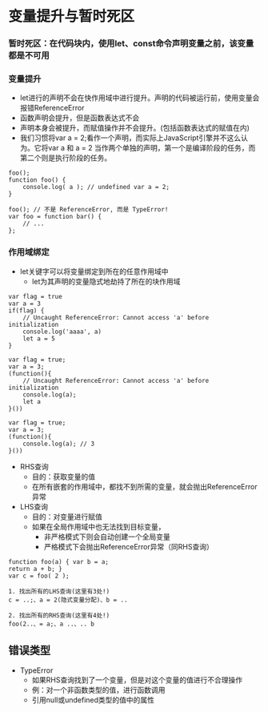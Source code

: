 # 变量提升与暂时死区

### 暂时死区：在代码块内，使用let、const命令声明变量之前，该变量都是不可用
### 变量提升
- let进行的声明不会在快作用域中进行提升。声明的代码被运行前，使用变量会报错ReferenceError
- 函数声明会提升，但是函数表达式不会
- 声明本身会被提升，而赋值操作并不会提升。(包括函数表达式的赋值在内)
- 我们习惯将var a = 2;看作一个声明，而实际上JavaScript引擎并不这么认为。它将var a
和 a = 2 当作两个单独的声明，第一个是编译阶段的任务，而第二个则是执行阶段的任务。
	
```
foo();
function foo() {
	console.log( a ); // undefined var a = 2;
}
```
	
```
foo(); // 不是 ReferenceError, 而是 TypeError!
var foo = function bar() { 
	// ...
};

```
### 作用域绑定
- let关键字可以将变量绑定到所在的任意作用域中
	- let为其声明的变量隐式地劫持了所在的块作用域 

```
var flag = true
var a = 3
if(flag) {
	// Uncaught ReferenceError: Cannot access 'a' before initialization
    console.log('aaaa', a) 
    let a = 5
}
```

```
var flag = true;
var a = 3;
(function(){
  	// Uncaught ReferenceError: Cannot access 'a' before initialization
    console.log(a);
    let a
}())
```


```
var flag = true;
var a = 3;
(function(){
    console.log(a); // 3
}())
```


- RHS查询
	- 目的：获取变量的值 
	- 在所有嵌套的作用域中，都找不到所需的变量，就会抛出ReferenceError异常
- LHS查询
	- 目的：对变量进行赋值 
	- 如果在全局作用域中也无法找到目标变量，
		- 非严格模式下则会自动创建一个全局变量
		- 严格模式下会抛出ReferenceError异常（同RHS查询）
		
```
function foo(a) { var b = a;
return a + b; }
var c = foo( 2 );

1. 找出所有的LHS查询(这里有3处!)
c = ..;、a = 2(隐式变量分配)、b = ..

2. 找出所有的RHS查询(这里有4处!) 
foo(2..、= a;、a ..、.. b
```

		
		
## 错误类型
- TypeError
	- 如果RHS查询找到了一个变量，但是对这个变量的值进行不合理操作
	- 例：对一个非函数类型的值，进行函数调用
	- 引用null或undefined类型的值中的属性  